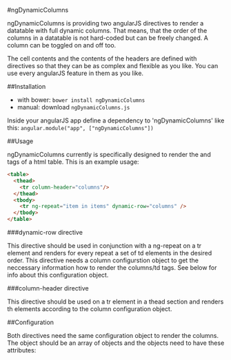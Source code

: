 #ngDynamicColumns

ngDynamicColumns is providing two angularJS directives to render a datatable with full dynamic columns. That means, that
the order of the columns in a datatable is not hard-coded but can be freely changed. A column can be toggled on and off too.

The cell contents and the contents of the headers are defined with directives so that they can be as complex and flexible
as you like. You can use every angularJS feature in them as you like.

##Installation

* with bower: `bower install ngDynamicColumns`
* manual: download `ngDynamicColumns.js`

Inside your angularJS app define a dependency to 'ngDynamicColumns' like this: `angular.module("app", ["ngDynamicColumns"])`

##Usage

ngDynamicColumns currently is specifically designed to render the <td> and <th> tags of a html table. This is an example
usage:

````html
<table>
  <thead>
    <tr column-header="columns"/>
  </thead>
  <tbody>
    <tr ng-repeat="item in items" dynamic-row="columns" />
  </tbody>
</table>
````

###dynamic-row directive

This directive should be used in conjunction with a ng-repeat on a tr element and renders for every repeat a set of
td elements in the desired order. This directive needs a column configurstion object to get the neccessary information
how to render the columns/td tags. See below for info about this configuration object.

###column-header directive

This directive should be used on a tr element in a thead section and renders th elements according to the column
configuration object.

##Configuration

Both directives need the same configuration object to render the columns. The object should be an array of objects and
the objects need to have these attributes:
